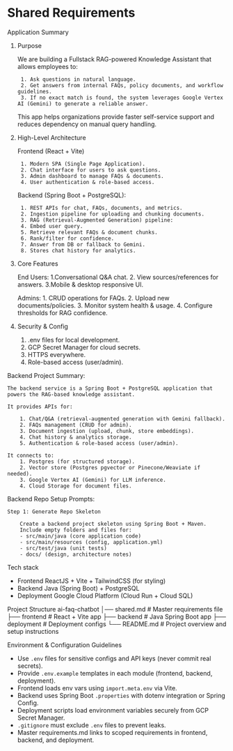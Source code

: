 # Shared Requirements
Application Summary
1. Purpose

	We are building a Fullstack RAG-powered Knowledge Assistant that allows employees to:

		1. Ask questions in natural language.
		2. Get answers from internal FAQs, policy documents, and workflow guidelines.
		3. If no exact match is found, the system leverages Google Vertex AI (Gemini) to generate a reliable answer.

	This app helps organizations provide faster self-service support and reduces dependency on manual query handling.


2. High-Level Architecture

	Frontend (React + Vite)

		1. Modern SPA (Single Page Application).
		2. Chat interface for users to ask questions.
		3. Admin dashboard to manage FAQs & documents.
		4. User authentication & role-based access.
	
	Backend (Spring Boot + PostgreSQL):

		1. REST APIs for chat, FAQs, documents, and metrics.
		2. Ingestion pipeline for uploading and chunking documents.
		3. RAG (Retrieval-Augmented Generation) pipeline:
		4. Embed user query.
		5. Retrieve relevant FAQs & document chunks.
		6. Rank/filter for confidence.
		7. Answer from DB or fallback to Gemini.
		8. Stores chat history for analytics.

3. Core Features

	End Users:
		1.Conversational Q&A chat.
		2. View sources/references for answers.
		3.Mobile & desktop responsive UI.

	Admins:
		1. CRUD operations for FAQs.
		2. Upload new documents/policies.
		3. Monitor system health & usage.
		4. Configure thresholds for RAG confidence.

4. Security & Config

	1. .env files for local development.
	2. GCP Secret Manager for cloud secrets.
	3. HTTPS everywhere.
	4. Role-based access (user/admin).
	
Backend Project Summary:

	The backend service is a Spring Boot + PostgreSQL application that powers the RAG-based knowledge assistant.
	
	It provides APIs for:

		1. Chat/Q&A (retrieval-augmented generation with Gemini fallback).
		2. FAQs management (CRUD for admin).
		3. Document ingestion (upload, chunk, store embeddings).
		4. Chat history & analytics storage.
		5. Authentication & role-based access (user/admin).

	It connects to:
		1. Postgres (for structured storage).
		2. Vector store (Postgres pgvector or Pinecone/Weaviate if needed).
		3. Google Vertex AI (Gemini) for LLM inference.
		4. Cloud Storage for document files.
		
Backend Repo Setup Prompts:

	Step 1: Generate Repo Skeleton
		
		Create a backend project skeleton using Spring Boot + Maven.
		Include empty folders and files for:
		- src/main/java (core application code)
		- src/main/resources (config, application.yml)
		- src/test/java (unit tests)
		- docs/ (design, architecture notes)
	

Tech stack  
- Frontend ReactJS + Vite + TailwindCSS (for styling)  
- Backend Java (Spring Boot) + PostgreSQL  
- Deployment Google Cloud Platform (Cloud Run + Cloud SQL)  

Project Structure
ai-faq-chatbot
│── shared.md                # Master requirements file
├── frontend                       # React + Vite app
├── backend                        # Java Spring Boot app
├── deployment                     # Deployment configs
└── README.md                       # Project overview and setup instructions

Environment & Configuration Guidelines
- Use `.env` files for sensitive configs and API keys (never commit real secrets).
- Provide `.env.example` templates in each module (frontend, backend, deployment).
- Frontend loads env vars using `import.meta.env` via Vite.
- Backend uses Spring Boot `.properties` with dotenv integration or Spring Config.
- Deployment scripts load environment variables securely from GCP Secret Manager.
- `.gitignore` must exclude `.env` files to prevent leaks.
- Master requirements.md links to scoped requirements in frontend, backend, and deployment.